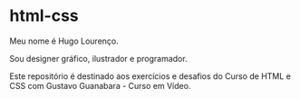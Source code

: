 # html-css
 Meu nome é Hugo Lourenço.

 Sou designer gráfico, ilustrador e programador.

 Este repositório é destinado aos exercícios e desafios do Curso de HTML e CSS com Gustavo Guanabara - Curso em Vídeo.

 
 
